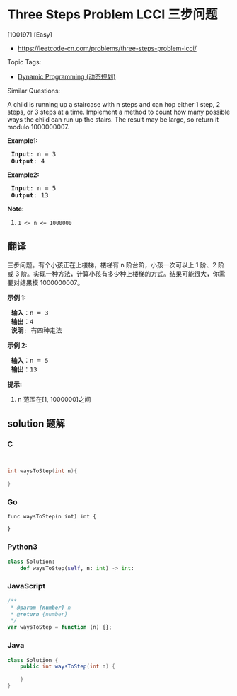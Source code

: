 # Three Steps Problem LCCI 三步问题

[100197] [Easy]

- https://leetcode-cn.com/problems/three-steps-problem-lcci/

Topic Tags:

- [Dynamic Programming (动态规划)](https://leetcode-cn.com/tag/dynamic-programming/)

Similar Questions:

A child is running up a staircase with n steps and can hop either 1 step, 2 steps, or 3 steps at a time. Implement a method to count how many possible ways the child can run up the stairs. The result may be large, so return it modulo 1000000007.

**Example1:**

<pre><strong> Input</strong>: n = 3 
<strong> Output</strong>: 4
</pre>

**Example2:**

<pre><strong> Input</strong>: n = 5
<strong> Output</strong>: 13
</pre>

**Note:**

1.  `1 <= n <= 1000000`

## 翻译

三步问题。有个小孩正在上楼梯，楼梯有 n 阶台阶，小孩一次可以上 1 阶、2 阶或 3 阶。实现一种方法，计算小孩有多少种上楼梯的方式。结果可能很大，你需要对结果模 1000000007。

**示例 1:**

<pre><strong> 输入</strong>：n = 3 
<strong> 输出</strong>：4
<strong> 说明</strong>: 有四种走法
</pre>

**示例 2:**

<pre><strong> 输入</strong>：n = 5
<strong> 输出</strong>：13
</pre>

**提示:**

1.  n 范围在\[1, 1000000\]之间

## solution 题解

### C

```c


int waysToStep(int n){

}


```

### Go

```golang
func waysToStep(n int) int {

}
```

### Python3

```python
class Solution:
    def waysToStep(self, n: int) -> int:
```

### JavaScript

```javascript
/**
 * @param {number} n
 * @return {number}
 */
var waysToStep = function (n) {};
```

### Java

```java
class Solution {
    public int waysToStep(int n) {

    }
}
```
